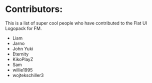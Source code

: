 # Contributors: 
This is a list of super cool people who have contributed to the Flat UI Logopack for FM.

* Liam
* Jarno
* John Yuki
* Eternity
* KikoPlayZ
* Sam
* willie1995
* wojtekschiller3
